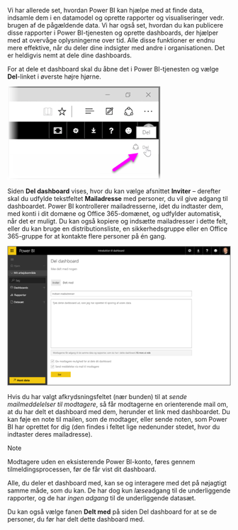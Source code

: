 Vi har allerede set, hvordan Power BI kan hjælpe med at finde data, indsamle dem i en datamodel og oprette rapporter og visualiseringer vedr. brugen af de pågældende data. Vi har også set, hvordan du kan publicere disse rapporter i Power BI-tjenesten og oprette dashboards, der hjælper med at overvåge oplysningerne over tid. Alle disse funktioner er endnu mere effektive, når du deler dine indsigter med andre i organisationen. Det er heldigvis nemt at dele dine dashboards.

For at dele et dashboard skal du åbne det i Power BI-tjenesten og vælge **Del**-linket i øverste højre hjørne.

![](media/4-4-share-dashboards/4-4_1.png)

Siden **Del dashboard** vises, hvor du kan vælge afsnittet **Inviter** – derefter skal du udfylde tekstfeltet **Mailadresse** med personer, du vil give adgang til dashboardet. Power BI kontrollerer mailadresserne, idet du indtaster dem, med konti i dit domæne og Office 365-domænet, og udfylder automatisk, når det er muligt. Du kan også kopiere og indsætte mailadresser i dette felt, eller du kan bruge en distributionsliste, en sikkerhedsgruppe eller en Office 365-gruppe for at kontakte flere personer på én gang.

![](media/4-4-share-dashboards/4-4_2.png)

Hvis du har valgt afkrydsningsfeltet (nær bunden) til at *sende mailmeddelelser til modtagere*, så får modtagerne en orienterende mail om, at du har delt et dashboard med dem, herunder et link med dashboardet. Du kan føje en note til mailen, som de modtager, eller sende noten, som Power BI har oprettet for dig (den findes i feltet lige nedenunder stedet, hvor du indtaster deres mailadresse).

>[!NOTE]
>Modtagere uden en eksisterende Power BI-konto, føres gennem tilmeldingsprocessen, før de får vist dit dashboard.
> 
> 

Alle, du deler et dashboard med, kan se og interagere med det på nøjagtigt samme måde, som du kan. De har dog kun *læse*adgang til de underliggende rapporter, og de har *ingen adgang* til de underliggende datasæt.

Du kan også vælge fanen **Delt med** på siden Del dashboard for at se de personer, du før har delt dette dashboard med.


